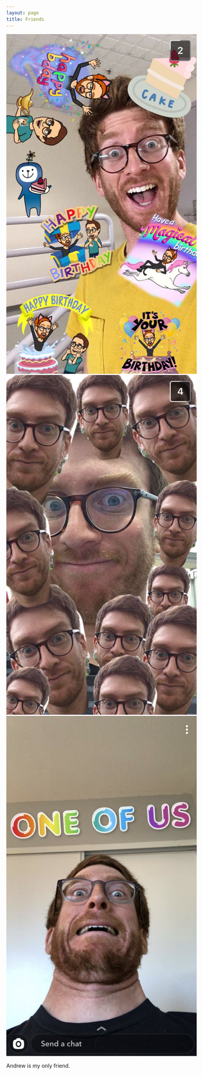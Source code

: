 ```yaml
---
layout: page
title: Friends
---
```


<div class="box alt">
  <div class="row 50% uniform">
    <div class="4u"><span class="image fit"><img src="assets/images/andrew/andrew_1.PNG" alt="" /></span></div>
    <div class="4u"><span class="image fit"><img src="assets/images/andrew/andrew_2.PNG" alt="" /></span></div>
    <div class="4u$"><span class="image fit"><img src="assets/images/andrew/andrew_4.PNG" alt="" /></span></div>
  </div>
</div>

<p>Andrew is my only friend.</p>
